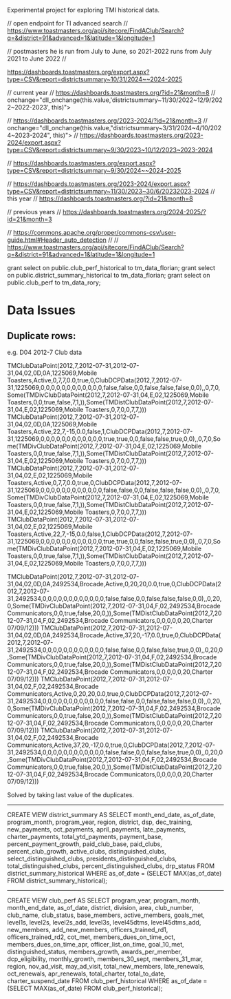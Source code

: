 Experimental project for exploring TMI historical data.

// open endpoint for TI advanced search
//    https://www.toastmasters.org/api/sitecore/FindAClub/Search?q=&district=91&advanced=1&latitude=1&longitude=1

//  postmasters he is run from July to June, so 2021-2022 runs from July 2021 to June 2022
//

https://dashboards.toastmasters.org/export.aspx?type=CSV&report=districtsummary~10/31/2024~~2024-2025

// current year
// https://dashboards.toastmasters.org/?id=21&month=8
// onchange="dll_onchange(this.value,&#39;districtsummary~11/30/2022~12/9/2022~2022-2023&#39;, this)">

// https://dashboards.toastmasters.org/2023-2024/?id=21&month=3
// onchange="dll_onchange(this.value,"districtsummary~3/31/2024~4/10/2024~2023-2024", this)">
// https://dashboards.toastmasters.org/2023-2024/export.aspx?type=CSV&report=districtsummary~9/30/2023~10/12/2023~2023-2024

// https://dashboards.toastmasters.org/export.aspx?type=CSV&report=districtsummary~9/30/2024~~2024-2025

//    https://dashboards.toastmasters.org/2023-2024/export.aspx?type=CSV&report=districtsummary~11/30/2023~30/6/20232023-2024
// this year
// https://dashboards.toastmasters.org/?id=21&month=8

// previous years
// https://dashboards.toastmasters.org/2024-2025/?id=21&month=3


//    https://commons.apache.org/proper/commons-csv/user-guide.html#Header_auto_detection
//
//      https://www.toastmasters.org/api/sitecore/FindAClub/Search?q=&district=91&advanced=1&latitude=1&longitude=1


grant select on public.club_perf_historical to tm_data_florian;
grant select on public.district_summary_historical to tm_data_florian;
grant select on public.club_perf to tm_data_rory;



# Data Issues

## Duplicate rows:
e.g. D04 2012-7 Club data 

TMClubDataPoint(2012,7,2012-07-31,2012-07-31,04,02,0D,0A,1225069,Mobile Toasters,Active,0,7,7,0.0,true,0,ClubDCPData(2012,7,2012-07-31,1225069,0,0,0,0,0,0,0,0,0,0,0,0,false,false,0,0,false,false,false,0,0),,0,7,0,Some(TMDivClubDataPoint(2012,7,2012-07-31,04,E,02,1225069,Mobile Toasters,0,0,true,false,7,1,)),Some(TMDistClubDataPoint(2012,7,2012-07-31,04,E,02,1225069,Mobile Toasters,0,7,0,0,7,7,)))
TMClubDataPoint(2012,7,2012-07-31,2012-07-31,04,02,0D,0A,1225069,Mobile Toasters,Active,22,7,-15,0.0,false,1,ClubDCPData(2012,7,2012-07-31,1225069,0,0,0,0,0,0,0,0,0,0,0,0,true,true,0,0,false,false,true,0,0),,0,7,0,Some(TMDivClubDataPoint(2012,7,2012-07-31,04,E,02,1225069,Mobile Toasters,0,0,true,false,7,1,)),Some(TMDistClubDataPoint(2012,7,2012-07-31,04,E,02,1225069,Mobile Toasters,0,7,0,0,7,7,)))
TMClubDataPoint(2012,7,2012-07-31,2012-07-31,04,02,E,02,1225069,Mobile Toasters,Active,0,7,7,0.0,true,0,ClubDCPData(2012,7,2012-07-31,1225069,0,0,0,0,0,0,0,0,0,0,0,0,false,false,0,0,false,false,false,0,0),,0,7,0,Some(TMDivClubDataPoint(2012,7,2012-07-31,04,E,02,1225069,Mobile Toasters,0,0,true,false,7,1,)),Some(TMDistClubDataPoint(2012,7,2012-07-31,04,E,02,1225069,Mobile Toasters,0,7,0,0,7,7,)))
TMClubDataPoint(2012,7,2012-07-31,2012-07-31,04,02,E,02,1225069,Mobile Toasters,Active,22,7,-15,0.0,false,1,ClubDCPData(2012,7,2012-07-31,1225069,0,0,0,0,0,0,0,0,0,0,0,0,true,true,0,0,false,false,true,0,0),,0,7,0,Some(TMDivClubDataPoint(2012,7,2012-07-31,04,E,02,1225069,Mobile Toasters,0,0,true,false,7,1,)),Some(TMDistClubDataPoint(2012,7,2012-07-31,04,E,02,1225069,Mobile Toasters,0,7,0,0,7,7,)))

TMClubDataPoint(2012,7,2012-07-31,2012-07-31,04,02,0D,0A,2492534,Brocade,Active,0,20,20,0.0,true,0,ClubDCPData(2012,7,2012-07-31,2492534,0,0,0,0,0,0,0,0,0,0,0,0,false,false,0,0,false,false,false,0,0),,0,20,0,Some(TMDivClubDataPoint(2012,7,2012-07-31,04,F,02,2492534,Brocade Communicators,0,0,true,false,20,0,)),Some(TMDistClubDataPoint(2012,7,2012-07-31,04,F,02,2492534,Brocade Communicators,0,0,0,0,0,20,Charter 07/09/12)))
TMClubDataPoint(2012,7,2012-07-31,2012-07-31,04,02,0D,0A,2492534,Brocade,Active,37,20,-17,0.0,true,0,ClubDCPData(2012,7,2012-07-31,2492534,0,0,0,0,0,0,0,0,0,0,0,0,false,false,0,0,false,false,true,0,0),,0,20,0,Some(TMDivClubDataPoint(2012,7,2012-07-31,04,F,02,2492534,Brocade Communicators,0,0,true,false,20,0,)),Some(TMDistClubDataPoint(2012,7,2012-07-31,04,F,02,2492534,Brocade Communicators,0,0,0,0,0,20,Charter 07/09/12)))
TMClubDataPoint(2012,7,2012-07-31,2012-07-31,04,02,F,02,2492534,Brocade Communicators,Active,0,20,20,0.0,true,0,ClubDCPData(2012,7,2012-07-31,2492534,0,0,0,0,0,0,0,0,0,0,0,0,false,false,0,0,false,false,false,0,0),,0,20,0,Some(TMDivClubDataPoint(2012,7,2012-07-31,04,F,02,2492534,Brocade Communicators,0,0,true,false,20,0,)),Some(TMDistClubDataPoint(2012,7,2012-07-31,04,F,02,2492534,Brocade Communicators,0,0,0,0,0,20,Charter 07/09/12)))
TMClubDataPoint(2012,7,2012-07-31,2012-07-31,04,02,F,02,2492534,Brocade Communicators,Active,37,20,-17,0.0,true,0,ClubDCPData(2012,7,2012-07-31,2492534,0,0,0,0,0,0,0,0,0,0,0,0,false,false,0,0,false,false,true,0,0),,0,20,0,Some(TMDivClubDataPoint(2012,7,2012-07-31,04,F,02,2492534,Brocade Communicators,0,0,true,false,20,0,)),Some(TMDistClubDataPoint(2012,7,2012-07-31,04,F,02,2492534,Brocade Communicators,0,0,0,0,0,20,Charter 07/09/12)))

Solved by taking last value of the duplicates.

---
CREATE VIEW district_summary AS
SELECT
month_end_date,
as_of_date,
program_month,
program_year,
region,
district,
dsp,
dec_training,
new_payments,
oct_payments,
april_payments,
late_payments,
charter_payments,
total_ytd_payments,
payment_base,
percent_payment_growth,
paid_club_base,
paid_clubs,
percent_club_growth,
active_clubs,
distinguished_clubs,
select_distinguished_clubs,
presidents_distinguished_clubs,
total_distinguished_clubs,
percent_distinguished_clubs,
drp_status
FROM district_summary_historical
WHERE as_of_date = (SELECT MAX(as_of_date) FROM district_summary_historical);

----
CREATE VIEW club_perf AS
SELECT
program_year,
program_month,
month_end_date,
as_of_date,
district,
division,
area,
club_number,
club_name,
club_status,
base_members,
active_members,
goals_met,
level1s,
level2s,
level2s_add,
level3s,
level45dtms,
level45dtms_add,
new_members,
add_new_members,
officers_trained_rd1,
officers_trained_rd2,
cot_met,
members_dues_on_time_oct,
members_dues_on_time_apr,
officer_list_on_time,
goal_10_met,
distinguished_status,
members_growth,
awards_per_member,
dcp_eligibility,
monthly_growth,
members_30_sept,
members_31_mar,
region,
nov_ad_visit,
may_ad_visit,
total_new_members,
late_renewals,
oct_renewals,
apr_renewals,
total_charter,
total_to_date,
charter_suspend_date
FROM club_perf_historical
WHERE as_of_date = (SELECT MAX(as_of_date) FROM club_perf_historical);
